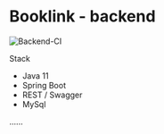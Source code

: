 # Booklink - backend

![Backend-CI](https://github.com/mrazjava/booklink/workflows/Backend-CI/badge.svg?branch=master)

Stack
- Java 11
- Spring Boot
- REST / Swagger
- MySql

......